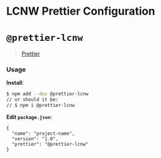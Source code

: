 # LCNW Prettier Configuration

# `@prettier-lcnw`

> [Prettier](https://prettier.io)

### Usage

**Install**:

```bash
$ npm add --dev @prettier-lcnw
// or should it be:
// $ npm i @prettier-lcnw
```

**Edit `package.json`**:

```jsonc
{
  "name": "project-name",
  "version": "1.0",
  "prettier": "@prettier-lcnw"
}
```
